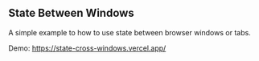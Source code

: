 ## State Between Windows

A simple example to how to use state between browser windows or tabs.

Demo: https://state-cross-windows.vercel.app/
